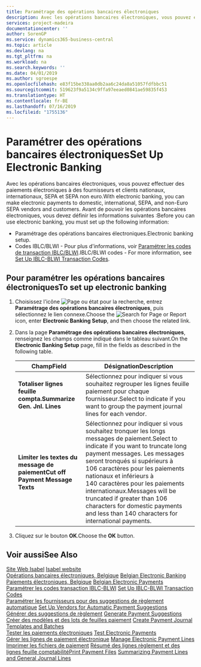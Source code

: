 ```yaml
---
title: Paramétrage des opérations bancaires électroniques
description: Avec les opérations bancaires électroniques, vous pouvez effectuer des paiements électroniques à des fournisseurs et clients nationaux, internationaux, SEPA et SEPA non euro.
services: project-madeira
documentationcenter: ''
author: SorenGP
ms.service: dynamics365-business-central
ms.topic: article
ms.devlang: na
ms.tgt_pltfrm: na
ms.workload: na
ms.search.keywords: ''
ms.date: 04/01/2019
ms.author: sgroespe
ms.openlocfilehash: e83f15be338aa0db2aa6c24da8a51057fdfbbc51
ms.sourcegitcommit: 519623f9a5134c9ffa97eeaed0841ae59835f453
ms.translationtype: HT
ms.contentlocale: fr-BE
ms.lasthandoff: 07/16/2019
ms.locfileid: "1755136"
---
```

# <a name="set-up-electronic-banking"></a><span data-ttu-id="6c8e8-103">Paramétrer des opérations bancaires électroniques</span><span class="sxs-lookup"><span data-stu-id="6c8e8-103">Set Up Electronic Banking</span></span>
<span data-ttu-id="6c8e8-104">Avec les opérations bancaires électroniques, vous pouvez effectuer des paiements électroniques à des fournisseurs et clients nationaux, internationaux, SEPA et SEPA non euro.</span><span class="sxs-lookup"><span data-stu-id="6c8e8-104">With electronic banking, you can make electronic payments to domestic, international, SEPA, and non-Euro SEPA vendors and customers.</span></span> <span data-ttu-id="6c8e8-105">Avant de pouvoir les opérations bancaires électroniques, vous devez définir les informations suivantes :</span><span class="sxs-lookup"><span data-stu-id="6c8e8-105">Before you can use electronic banking, you must set up the following information:</span></span>  

- <span data-ttu-id="6c8e8-106">Paramétrage des opérations bancaires électroniques.</span><span class="sxs-lookup"><span data-stu-id="6c8e8-106">Electronic banking setup.</span></span>  
- <span data-ttu-id="6c8e8-107">Codes IBLC/BLWI - Pour plus d'informations, voir [Paramétrer les codes de transaction IBLC/BLWI](how-to-set-up-iblc-blwi-transaction-codes.md).</span><span class="sxs-lookup"><span data-stu-id="6c8e8-107">IBLC/BLWI codes - For more information, see [Set Up IBLC-BLWI Transaction Codes](how-to-set-up-iblc-blwi-transaction-codes.md).</span></span>  

## <a name="to-set-up-electronic-banking"></a><span data-ttu-id="6c8e8-108">Pour paramétrer les opérations bancaires électroniques</span><span class="sxs-lookup"><span data-stu-id="6c8e8-108">To set up electronic banking</span></span>  

1.  <span data-ttu-id="6c8e8-109">Choisissez l'icône ![Page ou état pour la recherche](../../media/ui-search/search_small.png "icône Page ou état pour la recherche"), entrez **Paramétrage des opérations bancaires électroniques**, puis sélectionnez le lien connexe.</span><span class="sxs-lookup"><span data-stu-id="6c8e8-109">Choose the ![Search for Page or Report](../../media/ui-search/search_small.png "Search for Page or Report icon") icon, enter **Electronic Banking Setup**, and then choose the related link.</span></span>  
2.  <span data-ttu-id="6c8e8-110">Dans la page **Paramétrage des opérations bancaires électroniques**, renseignez les champs comme indiqué dans le tableau suivant.</span><span class="sxs-lookup"><span data-stu-id="6c8e8-110">On the **Electronic Banking Setup** page, fill in the fields as described in the following table.</span></span>   

    |<span data-ttu-id="6c8e8-111">Champ</span><span class="sxs-lookup"><span data-stu-id="6c8e8-111">Field</span></span>|<span data-ttu-id="6c8e8-112">Désignation</span><span class="sxs-lookup"><span data-stu-id="6c8e8-112">Description</span></span>|  
    |---------------------------------|---------------------------------------|  
    |<span data-ttu-id="6c8e8-113">**Totaliser lignes feuille compta.**</span><span class="sxs-lookup"><span data-stu-id="6c8e8-113">**Summarize Gen. Jnl. Lines**</span></span>|<span data-ttu-id="6c8e8-114">Sélectionnez pour indiquer si vous souhaitez regrouper les lignes feuille paiement pour chaque fournisseur.</span><span class="sxs-lookup"><span data-stu-id="6c8e8-114">Select to indicate if you want to group the payment journal lines for each vendor.</span></span>|  
    |<span data-ttu-id="6c8e8-115">**Limiter les textes du message de paiement**</span><span class="sxs-lookup"><span data-stu-id="6c8e8-115">**Cut off Payment Message Texts**</span></span>|<span data-ttu-id="6c8e8-116">Sélectionnez pour indiquer si vous souhaitez tronquer les longs messages de paiement.</span><span class="sxs-lookup"><span data-stu-id="6c8e8-116">Select to indicate if you want to truncate long payment messages.</span></span> <span data-ttu-id="6c8e8-117">Les messages seront tronqués si supérieurs à 106 caractères pour les paiements nationaux et inférieurs à 140 caractères pour les paiements internationaux.</span><span class="sxs-lookup"><span data-stu-id="6c8e8-117">Messages will be truncated if greater than 106 characters for domestic payments and less than 140 characters for international payments.</span></span>|  
 
3.  <span data-ttu-id="6c8e8-118">Cliquez sur le bouton **OK**.</span><span class="sxs-lookup"><span data-stu-id="6c8e8-118">Choose the **OK** button.</span></span>  

## <a name="see-also"></a><span data-ttu-id="6c8e8-119">Voir aussi</span><span class="sxs-lookup"><span data-stu-id="6c8e8-119">See Also</span></span>  
 <span data-ttu-id="6c8e8-120">[Site Web Isabel](https://go.microsoft.com/fwlink/?LinkId=210323) </span><span class="sxs-lookup"><span data-stu-id="6c8e8-120">[Isabel website](https://go.microsoft.com/fwlink/?LinkId=210323) </span></span>  
 <span data-ttu-id="6c8e8-121">[Opérations bancaires électroniques, Belgique](belgian-electronic-banking.md) </span><span class="sxs-lookup"><span data-stu-id="6c8e8-121">[Belgian Electronic Banking](belgian-electronic-banking.md) </span></span>  
 <span data-ttu-id="6c8e8-122">[Paiements électroniques, Belgique](belgian-electronic-payments.md) </span><span class="sxs-lookup"><span data-stu-id="6c8e8-122">[Belgian Electronic Payments](belgian-electronic-payments.md) </span></span>  
 <span data-ttu-id="6c8e8-123">[Paramétrer les codes transaction IBLC-BLWI](how-to-set-up-iblc-blwi-transaction-codes.md) </span><span class="sxs-lookup"><span data-stu-id="6c8e8-123">[Set Up IBLC-BLWI Transaction Codes](how-to-set-up-iblc-blwi-transaction-codes.md) </span></span>  
 <span data-ttu-id="6c8e8-124">[Paramétrer les fournisseurs pour des suggestions de règlement automatique](how-to-set-up-vendors-for-automatic-payment-suggestions.md) </span><span class="sxs-lookup"><span data-stu-id="6c8e8-124">[Set Up Vendors for Automatic Payment Suggestions](how-to-set-up-vendors-for-automatic-payment-suggestions.md) </span></span>  
 <span data-ttu-id="6c8e8-125">[Générer des suggestions de règlement](how-to-generate-payment-suggestions.md) </span><span class="sxs-lookup"><span data-stu-id="6c8e8-125">[Generate Payment Suggestions](how-to-generate-payment-suggestions.md) </span></span>  
 <span data-ttu-id="6c8e8-126">[Créer des modèles et des lots de feuilles paiement](how-to-create-payment-journal-templates-and-batches.md) </span><span class="sxs-lookup"><span data-stu-id="6c8e8-126">[Create Payment Journal Templates and Batches](how-to-create-payment-journal-templates-and-batches.md) </span></span>  
 <span data-ttu-id="6c8e8-127">[Tester les paiements électroniques](how-to-test-electronic-payments.md) </span><span class="sxs-lookup"><span data-stu-id="6c8e8-127">[Test Electronic Payments](how-to-test-electronic-payments.md) </span></span>  
 <span data-ttu-id="6c8e8-128">[Gérer les lignes de paiement électronique](how-to-manage-electronic-payment-lines.md) </span><span class="sxs-lookup"><span data-stu-id="6c8e8-128">[Manage Electronic Payment Lines](how-to-manage-electronic-payment-lines.md) </span></span>  
 <span data-ttu-id="6c8e8-129">[Imprimer les fichiers de paiement](how-to-print-payment-files.md) [Résumé des lignes règlement et des lignes feuille comptabilité](summarizing-payment-lines-and-general-journal-lines.md)</span><span class="sxs-lookup"><span data-stu-id="6c8e8-129">[Print Payment Files](how-to-print-payment-files.md) [Summarizing Payment Lines and General Journal Lines](summarizing-payment-lines-and-general-journal-lines.md)</span></span>

